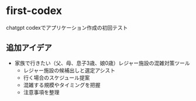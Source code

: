 # first-codex
chatgpt codexでアプリケーション作成の初回テスト

## 追加アイデア

- 家族で行きたい（父、母、息子3歳、娘0歳）レジャー施設の混雑対策ツール
  - レジャー施設の候補出しと選定アシスト
  - 行く場合のスケジュール提案
  - 混雑する規模やタイミングを把握
  - 注意事項を整理
